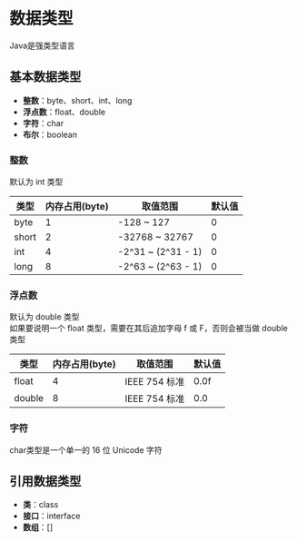 # 数据类型

Java是强类型语言

## 基本数据类型

- **整数**：byte、short、int、long
- **浮点数**：float、double
- **字符**：char
- **布尔**：boolean

### 整数

默认为 int 类型

类型 | 内存占用(byte) | 取值范围 | 默认值  
-|-|-|-
byte | 1 | -128 ~ 127 | 0
short | 2 | -32768 ~ 32767 | 0
int | 4 | -2^31 ~ (2^31 - 1) | 0
long | 8 | -2^63 ~ (2^63 - 1) | 0

### 浮点数

默认为 double 类型  
如果要说明一个 float 类型，需要在其后追加字母 f 或 F，否则会被当做 double 类型
  
类型 | 内存占用(byte) | 取值范围 | 默认值
-|-|-|-
float | 4 | IEEE 754 标准 | 0.0f
double | 8 | IEEE 754 标准 | 0.0

### 字符

char类型是一个单一的 16 位 Unicode 字符

## 引用数据类型

- **类**：class
- **接口**：interface
- **数组**：[]
